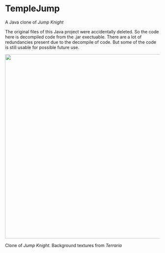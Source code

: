 # TempleJump
A Java clone of *Jump Knight*

The original files of this Java project were accidentally deleted. So the code here is decompiled code from the .jar exectuable. There are a lot of redundancies present due to the decompile of code. But some of the code is still usable for possible future use.

<img src=https://user-images.githubusercontent.com/46356943/184517414-fbfc0bbd-73c8-40d5-bdf6-495856824936.png width=600px>

Clone of *Jump Knight*. Background textures from *Terraria* 

